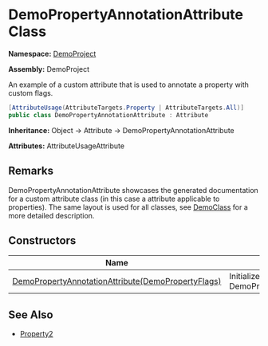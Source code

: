 # DemoPropertyAnnotationAttribute Class

**Namespace:** [DemoProject](../Namespace.md)

**Assembly:** DemoProject

An example of a custom attribute that is used to annotate a property with custom flags.

```csharp
[AttributeUsage(AttributeTargets.Property | AttributeTargets.All)]
public class DemoPropertyAnnotationAttribute : Attribute
```

**Inheritance:** Object → Attribute → DemoPropertyAnnotationAttribute

**Attributes:** AttributeUsageAttribute

## Remarks

DemoPropertyAnnotationAttribute showcases the generated documentation for a custom attribute class             (in this case a attribute applicable to properties).             The same layout is used for all classes, see [DemoClass](../DemoClass/Type.md) for a more detailed description.

## Constructors

| Name                                                                  | Description                                                   |
| --------------------------------------------------------------------- | ------------------------------------------------------------- |
| [DemoPropertyAnnotationAttribute(DemoPropertyFlags)](Constructors.md) | Initializes a new instance of DemoPropertyAnnotationAttribute |

## See Also

- [Property2](../DemoClass/Properties/Property2.md)
